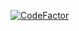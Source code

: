 <a href="https://www.codefactor.io/repository/github/timofeyshumakov/Denis_Novik"><img src="https://www.codefactor.io/repository/github/timofeyshumakov/Denis_Novik/badge" alt="CodeFactor" /></a>
